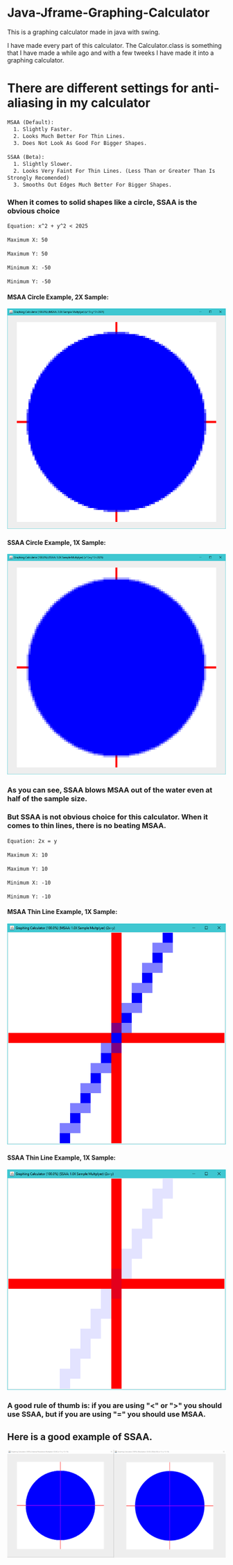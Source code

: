 # Java-Jframe-Graphing-Calculator
This is a graphing calculator made in java with swing.

I have made every part of this calculator. The Calculator.class is something that I have made a while ago and with a few tweeks I have made it into a graphing calculator.

# There are different settings for anti-aliasing in my calculator
```
MSAA (Default):
  1. Slightly Faster.
  2. Looks Much Better For Thin Lines. 
  3. Does Not Look As Good For Bigger Shapes. 
    
SSAA (Beta):
  1. Slightly Slower.
  2. Looks Very Faint For Thin Lines. (Less Than or Greater Than Is Strongly Recomended)
  3. Smooths Out Edges Much Better For Bigger Shapes. 
```

### When it comes to solid shapes like a circle, SSAA is the obvious choice

```
Equation: x^2 + y^2 < 2025

Maximum X: 50

Maximum Y: 50

Minimum X: -50

Minimum Y: -50
```

#### MSAA Circle Example, 2X Sample:

![MSAA 2x Sample On Circle](https://github.com/Spl1ce/Java-Jframe-Graphing-Calculator/blob/master/Picture%20Examples/MSAA%202X%20Multplyer%20(Circle%20Example).png)

#### SSAA Circle Example, 1X Sample:
![SSAA 1x Sample On Circle](https://github.com/Spl1ce/Java-Jframe-Graphing-Calculator/blob/master/Picture%20Examples/SSAA%201X%20Multplyer%20(Circle%20Example).png)

### As you can see, SSAA blows MSAA out of the water even at half of the sample size.

### But SSAA is not obvious choice for this calculator. When it comes to thin lines, there is no beating MSAA.

```
Equation: 2x = y

Maximum X: 10

Maximum Y: 10

Minimum X: -10

Minimum Y: -10
```

#### MSAA Thin Line Example, 1X Sample:
![MSAA 1x Sample On Thin Line](https://github.com/Spl1ce/Java-Jframe-Graphing-Calculator/blob/master/Picture%20Examples/MSAA%201X%20Multplyer%20(Thin%20Line%20Example).png)

#### SSAA Thin Line Example, 1X Sample:
![SSAA 1x Sample On Thin Line](https://github.com/Spl1ce/Java-Jframe-Graphing-Calculator/blob/master/Picture%20Examples/SSAA%201X%20Multplyer%20(Thin%20Line%20Example).png)

### A good rule of thumb is: if you are using "<" or ">" you should use SSAA, but if you are using "=" you should use MSAA.

## Here is a good example of SSAA.
![SSAA Example](https://github.com/Spl1ce/Java-Jframe-Graphing-Calculator/blob/master/Picture%20Examples/SSAA%20Example.png)
